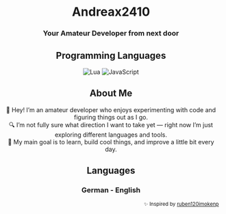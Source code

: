 <div align="center">

  <h1>Andreax2410</h1>  
  <h3>Your Amateur Developer from next door</h3>  

  <h2>Programming Languages</h2>
  <p>
    <img src="https://img.shields.io/badge/Lua-2C2D72?style=for-the-badge&logo=lua&logoColor=white" alt="Lua" />
    <img src="https://img.shields.io/badge/JavaScript-F7DF1E?style=for-the-badge&logo=javascript&logoColor=black" alt="JavaScript" />
  </p>

  ## About Me
  👋 Hey! I’m an amateur developer who enjoys experimenting with code and figuring things out as I go.  
  🔍 I’m not fully sure what direction I want to take yet — right now I’m just exploring different languages and tools.  
  🎯 My main goal is to learn, build cool things, and improve a little bit every day.  


  <h2>Languages
  <h3>German - English</h3>
</div>
<div align="right">
  <sub>✨ Inspired by <a href="https://github.com/ruben120imokenp">ruben120imokenp</a></sub>
</div>
